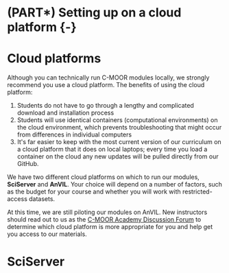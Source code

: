 
<!-- Set up code of OTTR Book-->


# (PART\*) Setting up on a cloud platform {-}

# Cloud platforms

Although you can technically run C-MOOR modules locally, we strongly recommend you use a cloud platform. The benefits of using the cloud platform:

1. Students do not have to go through a lengthy and complicated download and installation process
1. Students will use identical containers (computational environments) on the cloud environment, which prevents troubleshooting that might occur from differences in individual computers
1. It's far easier to keep with the most current version of our curriculum on a cloud platform that it does on local laptops; every time you load a container on the cloud any new updates will be pulled directly from our GitHub.

We have two different cloud platforms on which to run our modules, **SciServer** and **AnVIL**. Your choice will depend on a number of factors, such as the budget for your course and whether you will work with restricted-access datasets.

At this time, we are still piloting our modules on AnVIL. New instructors should read out to us as the [C-MOOR Academy Discussion Forum](https://help.c-moor.org/c/help/) to determine which cloud platform is more appropriate for you and help get you access to our materials.

# SciServer















